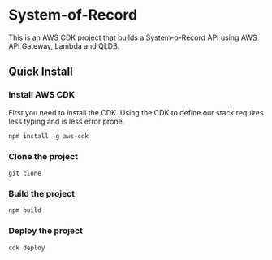# System-of-Record

This is an AWS CDK project that builds a System-o-Record API using AWS API Gateway, Lambda and QLDB.

## Quick Install

### Install AWS CDK

First you need to install the CDK. Using the CDK to define our stack requires less typing and is less error prone.

```
npm install -g aws-cdk
```

### Clone the project

```
git clone 
```

### Build the project

```
npm build
```

### Deploy the project

```
cdk deploy
```



